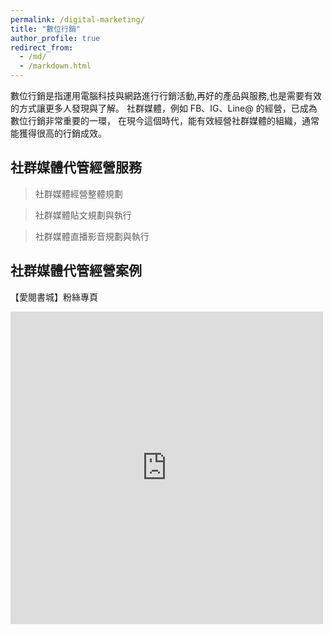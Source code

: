 ```yaml
---
permalink: /digital-marketing/
title: "數位行銷"
author_profile: true
redirect_from: 
  - /md/
  - /markdown.html
---
```


數位行銷是指運用電腦科技與網路進行行銷活動,再好的產品與服務,也是需要有效的方式讓更多人發現與了解。
社群媒體，例如 FB、IG、Line@ 的經營，已成為數位行銷非常重要的一環，
在現今這個時代，能有效經營社群媒體的組織，通常能獲得很高的行銷成效。

## 社群媒體代管經營服務

> 社群媒體經營整體規劃

> 社群媒體貼文規劃與執行

> 社群媒體直播影音規劃與執行

## 社群媒體代管經營案例
【愛閱書城】粉絲專頁
<iframe src="https://www.facebook.com/plugins/page.php?href=https%3A%2F%2Fwww.facebook.com%2Fireadings%2F&tabs=timeline&width=500&height=500&small_header=true&adapt_container_width=true&hide_cover=false&show_facepile=true&appId" width="500" height="500" style="border:none;overflow:hidden" scrolling="no" frameborder="0" allowTransparency="true" allow="encrypted-media"></iframe>
